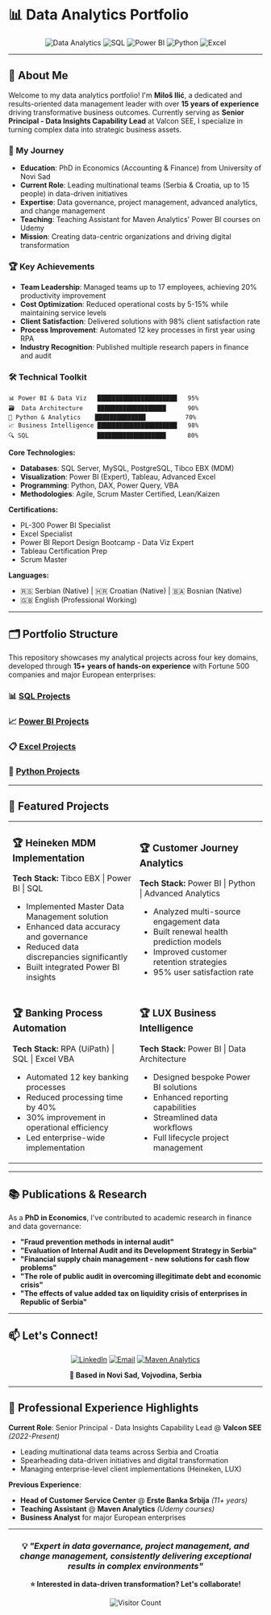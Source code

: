 # 📊 Data Analytics Portfolio

<div align="center">

![Data Analytics](https://img.shields.io/badge/Focus-Data%20Analytics-blue?style=for-the-badge)
![SQL](https://img.shields.io/badge/SQL-Advanced-yellow?style=for-the-badge)
![Power BI](https://img.shields.io/badge/Power%20BI-Expert-orange?style=for-the-badge)
![Python](https://img.shields.io/badge/Python-Proficient-green?style=for-the-badge)
![Excel](https://img.shields.io/badge/Excel-Expert-red?style=for-the-badge)

</div>

---

## 👋 About Me

Welcome to my data analytics portfolio! I'm **Miloš Ilić**, a dedicated and results-oriented data management leader with over **15 years of experience** driving transformative business outcomes. Currently serving as **Senior Principal - Data Insights Capability Lead** at Valcon SEE, I specialize in turning complex data into strategic business assets.

### 🎯 My Journey
- **Education**: PhD in Economics (Accounting & Finance) from University of Novi Sad
- **Current Role**: Leading multinational teams (Serbia & Croatia, up to 15 people) in data-driven initiatives
- **Expertise**: Data governance, project management, advanced analytics, and change management
- **Teaching**: Teaching Assistant for Maven Analytics' Power BI courses on Udemy
- **Mission**: Creating data-centric organizations and driving digital transformation

### 🏆 Key Achievements
- **Team Leadership**: Managed teams up to 17 employees, achieving 20% productivity improvement
- **Cost Optimization**: Reduced operational costs by 5-15% while maintaining service levels
- **Client Satisfaction**: Delivered solutions with 98% client satisfaction rate
- **Process Improvement**: Automated 12 key processes in first year using RPA
- **Industry Recognition**: Published multiple research papers in finance and audit

### 🛠️ Technical Toolkit

```
📊 Power BI & Data Viz   ██████████████████████   95%
🗃️  Data Architecture    ███████████████████      90%
🐍 Python & Analytics    ██████████████           70%
📈 Business Intelligence ██████████████████████   98%
🔍 SQL                   ███████████████████      80%
```

**Core Technologies:**
- **Databases**: SQL Server, MySQL, PostgreSQL, Tibco EBX (MDM)
- **Visualization**: Power BI (Expert), Tableau, Advanced Excel
- **Programming**: Python, DAX, Power Query, VBA
- **Methodologies**: Agile, Scrum Master Certified, Lean/Kaizen

**Certifications:**
- PL-300 Power BI Specialist
- Excel Specialist
- Power BI Report Design Bootcamp - Data Viz Expert
- Tableau Certification Prep
- Scrum Master

**Languages:**
- 🇷🇸 Serbian (Native) | 🇭🇷 Croatian (Native) | 🇧🇦 Bosnian (Native)
- 🇬🇧 English (Professional Working)

---

## 🗂️ Portfolio Structure

This repository showcases my analytical projects across four key domains, developed through **15+ years of hands-on experience** with Fortune 500 companies and major European enterprises:

### 📊 [SQL Projects](https://github.com/milosilic2704/ProjectPorfolio/tree/main/SQLPortoflio)

### 📈 [Power BI Projects](./PowerBI-Projects/)

### 📋 [Excel Projects](./Excel-Projects/)

### 🐍 [Python Projects](./Python-Projects/)

---

## 🎯 Featured Projects

<table>
<tr>
<td width="50%">

### 🏆 Heineken MDM Implementation
**Tech Stack:** Tibco EBX | Power BI | SQL
- Implemented Master Data Management solution
- Enhanced data accuracy and governance
- Reduced data discrepancies significantly
- Built integrated Power BI insights



</td>
<td width="50%">

### 🏆 Customer Journey Analytics
**Tech Stack:** Power BI | Python | Advanced Analytics
- Analyzed multi-source engagement data
- Built renewal health prediction models
- Improved customer retention strategies
- 95% user satisfaction rate



</td>
</tr>
<tr>
<td width="50%">

### 🏆 Banking Process Automation
**Tech Stack:** RPA (UiPath) | SQL | Excel VBA
- Automated 12 key banking processes
- Reduced processing time by 40%
- 30% improvement in operational efficiency
- Led enterprise-wide implementation


</td>
<td width="50%">

### 🏆 LUX Business Intelligence
**Tech Stack:** Power BI | Data Architecture
- Designed bespoke Power BI solutions
- Enhanced reporting capabilities
- Streamlined data workflows
- Full lifecycle project management


</td>
</tr>
</table>

---

## 📚 Publications & Research

As a **PhD in Economics**, I've contributed to academic research in finance and data governance:

- **"Fraud prevention methods in internal audit"**
- **"Evaluation of Internal Audit and its Development Strategy in Serbia"**
- **"Financial supply chain management - new solutions for cash flow problems"**
- **"The role of public audit in overcoming illegitimate debt and economic crisis"**
- **"The effects of value added tax on liquidity crisis of enterprises in Republic of Serbia"**

---

## 📫 Let's Connect!

<div align="center">

[![LinkedIn](https://img.shields.io/badge/LinkedIn-Connect-blue?style=for-the-badge&logo=linkedin)](https://www.linkedin.com/in/miloš-ilić-49221219a/)
[![Email](https://img.shields.io/badge/Email-Contact-red?style=for-the-badge&logo=gmail)](mailto:milosilic.ns@gmail.com)
[![Maven Analytics](https://img.shields.io/badge/Teaching-Maven%20Analytics-orange?style=for-the-badge)](https://www.udemy.com/user/maven-analytics/)

**📍 Based in Novi Sad, Vojvodina, Serbia**

</div>

---

## 🏢 Professional Experience Highlights

**Current Role**: Senior Principal - Data Insights Capability Lead @ **Valcon SEE** *(2022-Present)*
- Leading multinational data teams across Serbia and Croatia
- Spearheading data-driven initiatives and digital transformation
- Managing enterprise-level client implementations (Heineken, LUX)

**Previous Experience**: 
- **Head of Customer Service Center** @ **Erste Banka Srbija** *(11+ years)*
- **Teaching Assistant** @ **Maven Analytics** *(Udemy courses)*
- **Business Analyst** for major European enterprises

---

<div align="center">

### 💡 *"Expert in data governance, project management, and change management, consistently delivering exceptional results in complex environments"*

**⭐ Interested in data-driven transformation? Let's collaborate!**

![Visitor Count](https://visitor-badge.laobi.icu/badge?page_id=milosilic.portfolio)
